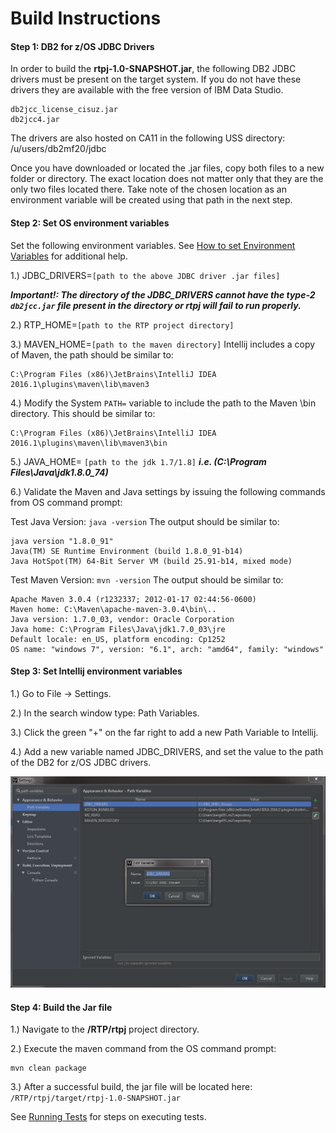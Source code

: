 # Build Instructions

#### Step 1: DB2 for z/OS JDBC Drivers

In order to build the **rtpj-1.0-SNAPSHOT.jar**, the following DB2 JDBC drivers must be present on the target
system.  If you do not have these drivers they are available with the free version of IBM Data Studio.

    db2jcc_license_cisuz.jar
    db2jcc4.jar

The drivers are also hosted on CA11 in the following USS directory:
/u/users/db2mf20/jdbc

Once you have downloaded or located the .jar files, copy both files to a new folder or directory.  The exact location
does not matter only that they are the only two files located there. Take note of the chosen location as an environment
variable will be created using that path in the next step.

#### Step 2: Set OS environment variables

Set the following environment variables.  See [How to set Environment Variables](/help/environment-variables.md) for
additional help.

1.) JDBC_DRIVERS=`[path to the above JDBC driver .jar files]`

***Important!: The directory of the __JDBC_DRIVERS cannot__ have the type-2 `db2jcc.jar` file present in the directory or rtpj will fail to run properly.***

2.) RTP_HOME=`[path to the RTP project directory]`

3.) MAVEN_HOME=`[path to the maven directory]`  Intellij includes a copy of Maven, the path should be similar to:

    C:\Program Files (x86)\JetBrains\IntelliJ IDEA 2016.1\plugins\maven\lib\maven3

4.) Modify the System `PATH=` variable to include the path to the Maven \bin directory.  This should be similar to:

    C:\Program Files (x86)\JetBrains\IntelliJ IDEA 2016.1\plugins\maven\lib\maven3\bin

5.) JAVA_HOME= `[path to the jdk 1.7/1.8]` ***i.e. (C:\Program Files\Java\jdk1.8.0_74)***

6.) Validate the Maven and Java settings by issuing the following commands from OS command prompt:

Test Java Version: `java -version`
The output should be similar to:

    java version "1.8.0_91"
    Java(TM) SE Runtime Environment (build 1.8.0_91-b14)
    Java HotSpot(TM) 64-Bit Server VM (build 25.91-b14, mixed mode)

Test Maven Version: `mvn -version`
The output should be similar to:

    Apache Maven 3.0.4 (r1232337; 2012-01-17 02:44:56-0600)
    Maven home: C:\Maven\apache-maven-3.0.4\bin\..
    Java version: 1.7.0_03, vendor: Oracle Corporation
    Java home: C:\Program Files\Java\jdk1.7.0_03\jre
    Default locale: en_US, platform encoding: Cp1252
    OS name: "windows 7", version: "6.1", arch: "amd64", family: "windows"

#### Step 3: Set Intellij environment variables

1.) Go to File -> Settings.

2.) In the search window type: Path Variables.

3.) Click the green "+" on the far right to add a new Path Variable to Intellij.

4.) Add a new variable named JDBC_DRIVERS, and set the value to the path of the DB2 for z/OS JDBC drivers.

![Step 1](/images/intellij-setup/path_variables.PNG)

#### Step 4: Build the Jar file

1.) Navigate to the **/RTP/rtpj** project directory.

2.) Execute the maven command from the OS command prompt:

    mvn clean package

3.) After a successful build, the jar file will be located here: `/RTP/rtpj/target/rtpj-1.0-SNAPSHOT.jar`

See [Running Tests](running-tests.md) for steps on executing tests.
